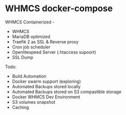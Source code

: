 # WHMCS docker-compose
WHMCS Containerized - 
- WHMCS
- MariaDB optimized
- Traefik 2 as SSL &amp; Reverse proxy
- Cron job scheduler
- Openlitespeed Server (.htaccess supoort)
- SSL Dump


Todo:
- Build Automation
- Docker swarm support (exploring)
- Automated Backups stored locally
- Automated Backups stored on S3 compastible storage
- Docker WHMCS Dev Environment
- S3 volumes snapshot
- Caching

